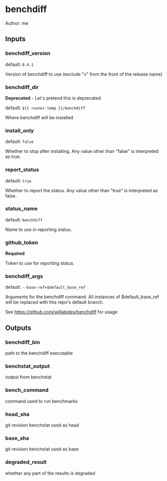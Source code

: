 # benchdiff

Author: me

## Inputs

### benchdiff_version

default: `0.4.1`

Version of benchdiff to use (exclude "v" from the front of the release name)

### benchdiff_dir

__Deprecated__ - Let's pretend this is deprecated

default: `${{ runner.temp }}/benchdiff`

Where benchdiff will be installed

### install_only

default: `false`

Whether to stop after installing. Any value other than "false" is interpreted as true.

### report_status

default: `true`

Whether to report the status. Any value other than "true" is interpreted as false.

### status_name

default: `benchdiff`

Name to use in reporting status.

### github_token

__Required__

Token to use for reporting status.

### benchdiff_args

default: `--base-ref=$default_base_ref`

Arguments for the benchdiff command.
All instances of $default_base_ref will be replaced with this repo's default branch.

See https://github.com/willabides/benchdiff for usage


## Outputs

### benchdiff_bin

path to the benchdiff executable

### benchstat_output

output from benchstat

### bench_command

command used to run benchmarks

### head_sha

git revision benchstat used as head

### base_sha

git revision benchstat used as base

### degraded_result

whether any part of the results is degraded
